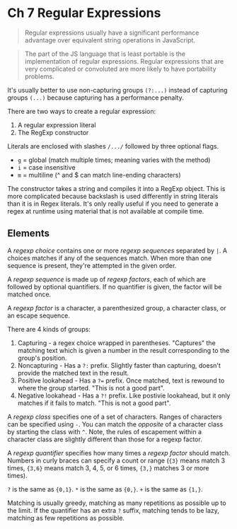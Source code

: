Ch 7 Regular Expressions
============================

> Regular expressions usually have a significant performance advantage over equivalent string operations in JavaScript.

> The part of the JS language that is least portable is the implementation of regular expressions. Regular expressions that are very complicated or convoluted are more likely to have portability problems.

It's usually better to use non-capturing groups `(?:...)` instead of capturing groups `(...)` because capturing has a performance penalty.

There are two ways to create a regular expression:

1. A regular expression literal
2. The RegExp constructor

Literals are enclosed with slashes `/.../` followed by three optional flags.

* `g` = global (match multiple times; meaning varies with the method)
* `i` = case insensitive
* `m` = multiline (^ and $ can match line-ending characters)

The constructor takes a string and compiles it into a RegExp object. This is more complicated because backslash is used differently in string literals than it is in Regex literals. It's only really useful if you need to generate a regex at runtime using material that is not available at compile time.


Elements
-------------

A *regexp choice* contains one or more *regexp sequences* separated by `|`. A choices matches if any of the sequences match. When more than one sequence is present, they're attempted in the given order.

A *regexp sequence* is made up of *regexp factors*, each of which are followed by optional quantifiers. If no quantifier is given, the factor will be matched once.

A *regexp factor* is a character, a parenthesized group, a character class, or an escape sequence.

There are 4 kinds of groups:

1. Capturing - a regex choice wrapped in parentheses. "Captures" the matching text which is given a number in the result corresponding to the group's position.
2. Noncapturing - Has a `?:` prefix. Slightly faster than capturing, doesn't provide the matched text in the result.
3. Positive lookahead - Has a `?=` prefix. Once matched, text is rewound to where the group started. "This is not a good part".
4. Negative lookahead - Has a `?!` prefix. Like postivie lookahead, but it only matches if it fails to match. "This is not a good part".

A *regexp class* specifies one of a set of characters. Ranges of characters can be specified using `-`. You can match the *opposite* of a character class by starting the class with `^`. Note, the rules of escapement within a character class are slightly different than those for a regexp factor.

A *regexp quantifier* specifies how many times a *regexp factor* should match. Numbers in curly braces can specify a count or range (`{3}` means match 3 times, `{3,6}` means match 3, 4, 5, or 6 times, `{3,}` matches 3 or more times).

`?` is the same as `{0,1}`. `*` is the same as `{0,}`. `+` is the same as `{1,}`.

Matching is usually greedy, matching as many repetitions as possible up to the limit. If the quantifier has an extra `?` suffix, matching tends to be lazy, matching as few repetitions as possible.

